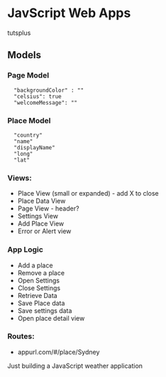 # JavScript Web Apps
tutsplus

## Models

### Page Model
```
  "backgroundColor" : ""
  "celsius": true
  "welcomeMessage": ""
```

### Place Model
```
  "country"
  "name"
  "displayName"
  "long"
  "lat"
```

### Views:
 * Place View (small or expanded) - add X to close
 * Place Data View
 * Page View - header?
 * Settings View
 * Add Place View
 * Error or Alert view

### App Logic

  * Add a place
  * Remove a place
  * Open Settings
  * Close Settings
  * Retrieve Data
  * Save Place data
  * Save settings data
  * Open place detail view

### Routes:
  * appurl.com/#/place/Sydney

Just building a JavaScript weather application
